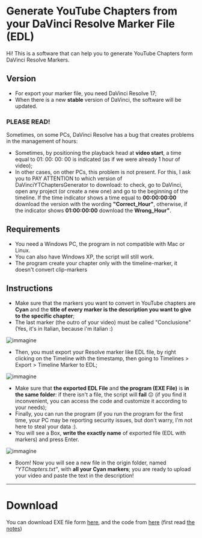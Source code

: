 # Generate YouTube Chapters from your DaVinci Resolve Marker File (EDL)
Hi! This is a software that can help you to generate YouTube Chapters form DaVinci Resolve Markers.

## Version
- For export your marker file, you need DaVinci Resolve 17;
- When there is a new **stable** version of DaVinci, the software will be updated.
### **PLEASE READ!**
Sometimes, on some PCs, DaVinci Resolve has a bug that creates problems in the management of hours:
- Sometimes, by positioning the playback head at **video start**, a time equal to 01: 00: 00: 00 is indicated (as if we were already 1 hour of video);
- In other cases, on other PCs, this problem is not present.
For this, I ask you to PAY ATTENTION to which version of DaVinciYTChaptersGenerator to download: to check, go to DaVinci, open any project (or create a new one) and go to the beginning of the timeline. If the time indicator shows a time equal to **00:00:00:00** download the version with the wording **"Correct_Hour"**, otherwise, if the indicator shows **01:00:00:00** download the **Wrong_Hour"**.

## Requirements
- You need a Windows PC, the program in not compatible with Mac or Linux.
- You can also have Windows XP, the script will still work.
- The program create your chapter only with the timeline-marker, it doesn't convert clip-markers

## Instructions
- Make sure that the markers you want to convert in YouTube chapters are **Cyan** and the **title of every marker is the description you want to give to the specific chapter**;
- The last marker (the outro of your video) must be called "Conclusione" (Yes, it's in Italian, because i'm italian :)

![immagine](https://user-images.githubusercontent.com/81535145/130810681-cb46af70-de34-44d2-9d38-8946864d7d15.png)
- Then, you must export your Resolve marker like EDL file, by right clicking on the Timeline with the timestamp, then going to Timelines > Export > Timeline Marker to EDL;

![immagine](https://user-images.githubusercontent.com/81535145/130809429-d946a9f3-ac86-4391-9205-bc62e83d4d43.png)
- Make sure that **the exported EDL File** and **the program (EXE File)** is **in the same folder**: if there isn't a file, the script will **fail** 😔 (if you find it inconvenient, you can access the code and customize it according to your needs);
- Finally, you can run the program (if you run the program for the first time, your PC may be reporting security issues, but don't warry, I'm not here to steal your data :).
- You will see a Box, **write the exactly name** of exported file (EDL with markers) and press Enter.

![immagine](https://user-images.githubusercontent.com/81535145/130871010-3897aa38-0f88-4aba-8cb3-5743174299f7.png)

- Boom! Now you will see a new file in the origin folder, named *"YTChapters.txt"*, with **all your Cyan markers**; you are ready to upload your video and paste the text in the description!
---
# Download
You can download EXE file form [here](https://github.com/matteotrizza/DaVinciYTChaptersGenerator/releases/download/V1.0/DaVinciResolveYTChaptersGenerator.exe), and the code from [here](https://github.com/matteotrizza/DaVinciYTChaptersGenerator/releases/download/V1.0/Code.for.Developer.ahk) (first read [the notes](https://github.com/matteotrizza/DaVinciYTChaptersGenerator/blob/main/Developers%20Docs.md))
